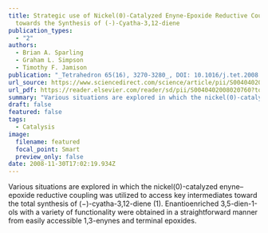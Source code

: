 ```yaml
---
title: Strategic use of Nickel(0)-Catalyzed Enyne-Epoxide Reductive Coupling
  towards the Synthesis of (-)-Cyatha-3,12-diene
publication_types:
  - "2"
authors:
  - Brian A. Sparling
  - Graham L. Simpson
  - Timothy F. Jamison
publication: "_Tetrahedron 65(16), 3270-3280_, DOI: 10.1016/j.tet.2008.11.086"
url_source: https://www.sciencedirect.com/science/article/pii/S0040402008020760?via%3Dihub
url_pdf: https://reader.elsevier.com/reader/sd/pii/S0040402008020760?token=488834C7F32103BC2101DBE3D4BA74DB96787650BBCD5329C3F0D49A4D21EF3D7A08F34FF4B7ACA355B3D18CD2D0FB8B&originRegion=us-east-1&originCreation=20220817171521
summary: "Various situations are explored in which the nickel(0)-catalyzed enyne–epoxide reductive coupling was utilized to access key intermediates toward the total synthesis of (−)-cyatha-3,12-diene (1). Enantioenriched 3,5-dien-1-ols with a variety of functionality were obtained in a straightforward manner from easily accessible 1,3-enynes and terminal epoxides."
draft: false
featured: false
tags:
  - Catalysis
image:
  filename: featured
  focal_point: Smart
  preview_only: false
date: 2008-11-30T17:02:19.934Z
---
```

  Various situations are explored in which the nickel(0)-catalyzed enyne–epoxide reductive coupling was utilized to access key intermediates toward the total synthesis of (−)-cyatha-3,12-diene (1). Enantioenriched 3,5-dien-1-ols with a variety of functionality were obtained in a straightforward manner from easily accessible 1,3-enynes and terminal epoxides.
